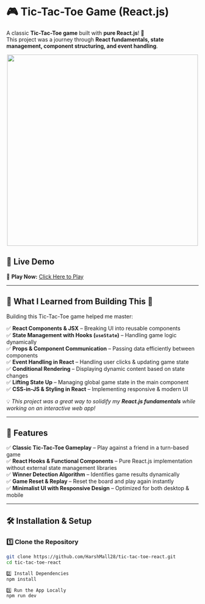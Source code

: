 # 🎮 Tic-Tac-Toe Game (React.js)  

A classic **Tic-Tac-Toe game** built with **pure React.js**! 🚀  
This project was a journey through **React fundamentals, state management, component structuring, and event handling**.  

<p align="center">
  <img src="https://your-live-game-screenshot.png" width="500">
</p>

## 🚀 Live Demo  
🎲 **Play Now:** [Click Here to Play](https://harshmall28.github.io/tic-tac-toe-react/)  

---

## 📌 What I Learned from Building This 🚀  

Building this Tic-Tac-Toe game helped me master:  

✅ **React Components & JSX** – Breaking UI into reusable components  
✅ **State Management with Hooks (`useState`)** – Handling game logic dynamically  
✅ **Props & Component Communication** – Passing data efficiently between components  
✅ **Event Handling in React** – Handling user clicks & updating game state  
✅ **Conditional Rendering** – Displaying dynamic content based on state changes  
✅ **Lifting State Up** – Managing global game state in the main component  
✅ **CSS-in-JS & Styling in React** – Implementing responsive & modern UI  

💡 *This project was a great way to solidify my **React.js fundamentals** while working on an interactive web app!*  

---

## 📌 Features  
✅ **Classic Tic-Tac-Toe Gameplay** – Play against a friend in a turn-based game  
✅ **React Hooks & Functional Components** – Pure React.js implementation without external state management libraries  
✅ **Winner Detection Algorithm** – Identifies game results dynamically  
✅ **Game Reset & Replay** – Reset the board and play again instantly  
✅ **Minimalist UI with Responsive Design** – Optimized for both desktop & mobile  

---

## 🛠️ Installation & Setup  

### **1️⃣ Clone the Repository**  
```bash
git clone https://github.com/HarshMall28/tic-tac-toe-react.git
cd tic-tac-toe-react

2️⃣ Install Dependencies
npm install

3️⃣ Run the App Locally
npm run dev
